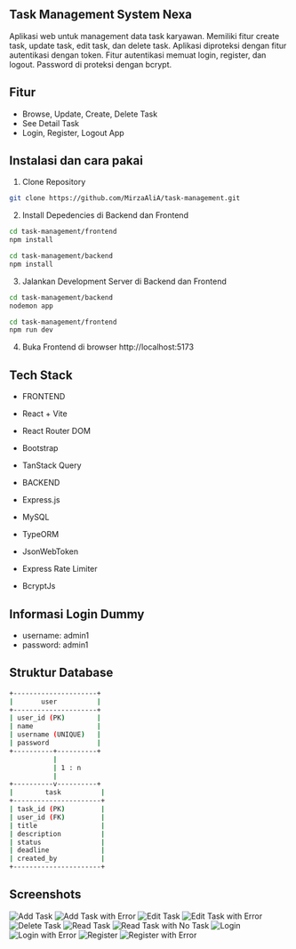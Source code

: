 ## Task Management System Nexa
Aplikasi web untuk management data task karyawan. Memiliki fitur create task, update task, edit task, dan delete task. Aplikasi diproteksi dengan fitur autentikasi dengan token. Fitur autentikasi memuat login, register, dan logout. Password di proteksi dengan bcrypt.

## Fitur
 - Browse, Update, Create, Delete Task
 - See Detail Task
 - Login, Register, Logout App

## Instalasi dan cara pakai
1. Clone Repository
```bash
git clone https://github.com/MirzaAliA/task-management.git
```

2. Install Depedencies di Backend dan Frontend
```bash
cd task-management/frontend
npm install
```

```bash
cd task-management/backend
npm install
```

3. Jalankan Development Server di Backend dan Frontend
```bash
cd task-management/backend
nodemon app
```

```bash
cd task-management/frontend
npm run dev
```

4. Buka Frontend di browser
http://localhost:5173

## Tech Stack
 - FRONTEND
 - React + Vite
 - React Router DOM
 - Bootstrap
 - TanStack Query

 - BACKEND
 - Express.js
 - MySQL
 - TypeORM
 - JsonWebToken
 - Express Rate Limiter
 - BcryptJs

## Informasi Login Dummy
 - username: admin1
 - password: admin1

## Struktur Database
```bash
+---------------------+
|       user          |
+---------------------+
| user_id (PK)        |
| name                |
| username (UNIQUE)   |
| password            |
+----------+----------+
           |
           | 1 : n
           |
+----------v----------+
|        task          |
+----------------------+
| task_id (PK)         |
| user_id (FK)         |
| title                |
| description          |
| status               |
| deadline             |
| created_by           |
+----------------------+
```

## Screenshots
![Add Task](screenshots/AddDataTask.png)
![Add Task with Error](screenshots/AddDataTaskwithError.png)
![Edit Task](screenshots/EditDataTask.png)
![Edit Task with Error](screenshots/EditDataTaskwithError.png)
![Delete Task](screenshots/DeleteDataTaskwithWarning.png)
![Read Task](screenshots/ReadDataTask.png)
![Read Task with No Task](screenshots/ReadDataTaskwithNoTask.png)
![Login](screenshots/LoginPage.png)
![Login with Error](screenshots/LoginPagewithError.png)
![Register](screenshots/RegisterPage.png)
![Register with Error](screenshots/RegisterPagewithError.png)